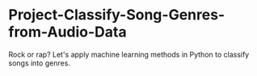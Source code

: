 # Project-Classify-Song-Genres-from-Audio-Data
Rock or rap? Let's apply machine learning methods in Python to classify songs into genres.
